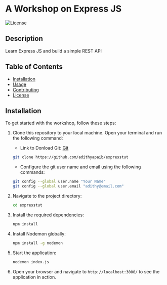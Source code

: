 # A Workshop on Express JS

[![License](https://img.shields.io/badge/license-MIT-blue.svg)](https://opensource.org/licenses/MIT)

## Description

Learn Express JS and build a simple REST API



## Table of Contents

- [Installation](#installation)
- [Usage](#usage)
- [Contributing](#contributing)
- [License](#license)

## Installation

To get started with the workshop, follow these steps:

1. Clone this repository to your local machine. Open your terminal and run the following command:

    - Link to Donload Git: [Git](https://git-scm.com/downloads)

    ```bash
    git clone https://github.com/adithyapaib/expresstut
    ```
    - Configure the git user name and email using the following commands:
    ```bash
    git config --global user.name "Your Name"
    git config --global user.email "adithy@email.com"
    ```

2. Navigate to the project directory:

    ```bash
    cd expresstut
    ```

3. Install the required dependencies:

    ```bash
    npm install
    ```

4. Install Nodemon globally:

    ```bash
    npm install -g nodemon
    ```
4. Start the application:

    ```bash
   nodemon index.js
    ```
5. Open your browser and navigate to `http://localhost:3000/` to see the application in action.







